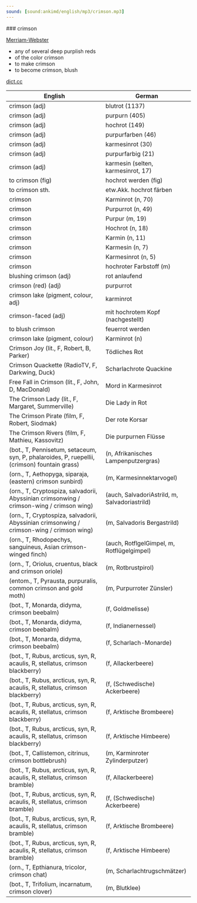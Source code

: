 ```yaml
---
sound: [sound:ankimd/english/mp3/crimson.mp3]
---
```


\### crimson

[Merriam-Webster](https://www.merriam-webster.com/dictionary/crimson)

- any of several deep purplish reds
- of the color crimson
- to make crimson
- to become crimson, blush

[dict.cc](https://www.dict.cc/crimson)

| English        | German       |
| -------------- | ------------ |
| crimson (adj) | blutrot (1137) |
| crimson (adj) | purpurn (405) |
| crimson (adj) | hochrot (149) |
| crimson (adj) | purpurfarben (46) |
| crimson (adj) | karmesinrot (30) |
| crimson (adj) | purpurfarbig (21) |
| crimson (adj) | karmesin (selten, karmesinrot, 17) |
| to crimson (fig) | hochrot werden (fig) |
| to crimson sth. | etw.Akk. hochrot färben |
| crimson | Karminrot (n, 70) |
| crimson | Purpurrot (n, 49) |
| crimson | Purpur (m, 19) |
| crimson | Hochrot (n, 18) |
| crimson | Karmin (n, 11) |
| crimson | Karmesin (n, 7) |
| crimson | Karmesinrot (n, 5) |
| crimson | hochroter Farbstoff (m) |
| blushing crimson (adj) | rot anlaufend |
| crimson (red) (adj) | purpurrot |
| crimson lake (pigment, colour, adj) | karminrot |
| crimson-faced (adj) | mit hochrotem Kopf (nachgestellt) |
| to blush crimson | feuerrot werden |
| crimson lake (pigment, colour) | Karminrot (n) |
| Crimson Joy (lit., F, Robert, B, Parker) | Tödliches Rot |
| Crimson Quackette (RadioTV, F, Darkwing, Duck) | Scharlachrote Quackine |
| Free Fall in Crimson (lit., F, John, D, MacDonald) | Mord in Karmesinrot |
| The Crimson Lady (lit., F, Margaret, Summerville) | Die Lady in Rot |
| The Crimson Pirate (film, F, Robert, Siodmak) | Der rote Korsar |
| The Crimson Rivers (film, F, Mathieu, Kassovitz) | Die purpurnen Flüsse |
|  (bot., T, Pennisetum, setaceum, syn, P, phalaroides, P, ruepellii, (crimson) fountain grass) |  (n, Afrikanisches Lampenputzergras) |
|  (orn., T, Aethopyga, siparaja, (eastern) crimson sunbird) |  (m, Karmesinnektarvogel) |
|  (orn., T, Cryptospiza, salvadorii, Abyssinian crimsonwing / crimson-wing / crimson wing) |  (auch, SalvadoriAstrild, m, Salvadoriastrild) |
|  (orn., T, Cryptospiza, salvadorii, Abyssinian crimsonwing / crimson-wing / crimson wing) |  (m, Salvadoris Bergastrild) |
|  (orn., T, Rhodopechys, sanguineus, Asian crimson-winged finch) |  (auch, RotflgelGimpel, m, Rotflügelgimpel) |
|  (orn., T, Oriolus, cruentus, black and crimson oriole) |  (m, Rotbrustpirol) |
|  (entom., T, Pyrausta, purpuralis, common crimson and gold moth) |  (m, Purpurroter Zünsler) |
|  (bot., T, Monarda, didyma, crimson beebalm) |  (f, Goldmelisse) |
|  (bot., T, Monarda, didyma, crimson beebalm) |  (f, Indianernessel) |
|  (bot., T, Monarda, didyma, crimson beebalm) |  (f, Scharlach-Monarde) |
|  (bot., T, Rubus, arcticus, syn, R, acaulis, R, stellatus, crimson blackberry) |  (f, Allackerbeere) |
|  (bot., T, Rubus, arcticus, syn, R, acaulis, R, stellatus, crimson blackberry) |  (f, (Schwedische) Ackerbeere) |
|  (bot., T, Rubus, arcticus, syn, R, acaulis, R, stellatus, crimson blackberry) |  (f, Arktische Brombeere) |
|  (bot., T, Rubus, arcticus, syn, R, acaulis, R, stellatus, crimson blackberry) |  (f, Arktische Himbeere) |
|  (bot., T, Callistemon, citrinus, crimson bottlebrush) |  (m, Karminroter Zylinderputzer) |
|  (bot., T, Rubus, arcticus, syn, R, acaulis, R, stellatus, crimson bramble) |  (f, Allackerbeere) |
|  (bot., T, Rubus, arcticus, syn, R, acaulis, R, stellatus, crimson bramble) |  (f, (Schwedische) Ackerbeere) |
|  (bot., T, Rubus, arcticus, syn, R, acaulis, R, stellatus, crimson bramble) |  (f, Arktische Brombeere) |
|  (bot., T, Rubus, arcticus, syn, R, acaulis, R, stellatus, crimson bramble) |  (f, Arktische Himbeere) |
|  (orn., T, Epthianura, tricolor, crimson chat) |  (m, Scharlachtrugschmätzer) |
|  (bot., T, Trifolium, incarnatum, crimson clover) |  (m, Blutklee) |
